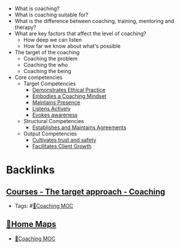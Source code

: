 - What is coaching?
- What is coaching suitable for?
- What is the difference between coaching, training, mentoring and therapy?
- What are key factors that affect the level of coaching?
    - How deep we can listen
    - How far we know about what's possible
- The target of the coaching
    - Coaching the problem
    - Coaching the who
    - Coaching the being
- Core competencies
    - Target Competencies
        - [Demonstrates Ethical Practice](<Demonstrates Ethical Practice.md>)
        - [Embodies a Coaching Mindset](<Embodies a Coaching Mindset.md>)
        - [Maintains Presence](<Maintains Presence.md>)
        - [Listens Actively](<Listens Actively.md>)
        - [Evokes awareness](<Evokes awareness.md>)
    - Structural Competencies
        - [Establishes and Maintains Agreements](<Establishes and Maintains Agreements.md>)
    - Output Competencies
        - [Cultivates trust and safety](<Cultivates trust and safety.md>)
        - [Facilitates Client Growth](<Facilitates Client Growth.md>)

# Backlinks
## [Courses - The target approach - Coaching](<Courses - The target approach - Coaching.md>)
- Tags: #[🧭Coaching MOC](<🧭Coaching MOC.md>)

## [🏡Home Maps](<🏡Home Maps.md>)
- [🧭Coaching MOC](<🧭Coaching MOC.md>)

